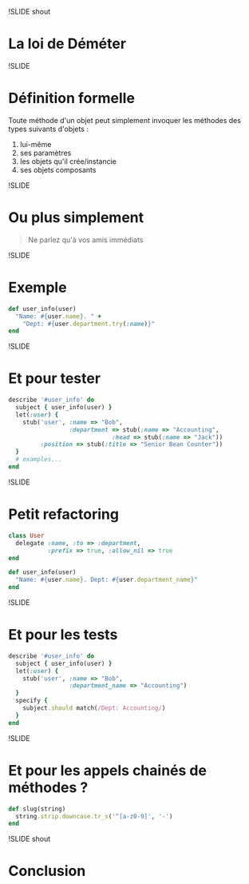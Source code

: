 !SLIDE shout
# La loi de Déméter #

!SLIDE
# Définition formelle #
Toute méthode d'un objet peut simplement invoquer les méthodes des types suivants d'objets :

1. lui-même
2. ses paramètres
3. les objets qu'il crée/instancie
4. ses objets composants

!SLIDE
# Ou plus simplement #

> Ne parlez qu'à vos amis immédiats

!SLIDE
# Exemple #

```ruby
def user_info(user)
  "Name: #{user.name}. " +
    "Dept: #{user.department.try(:name)}"
end
```

!SLIDE
# Et pour tester #

```ruby
describe '#user_info' do
  subject { user_info(user) }
  let(:user) {
    stub('user', :name => "Bob",
                 :department => stub(:name => "Accounting",
                             :head => stub(:name => "Jack"))
         :position => stub(:title => "Senior Bean Counter"))
  }
  # examples...
end
```

!SLIDE
# Petit refactoring #

```ruby
class User
  delegate :name, :to => :department,
           :prefix => true, :allow_nil => true
end

def user_info(user)
  "Name: #{user.name}. Dept: #{user.department_name}"
end
```

!SLIDE
# Et pour les tests #

```ruby
describe '#user_info' do
  subject { user_info(user) }
  let(:user) {
    stub('user', :name => "Bob",
                 :department_name => "Accounting")
  }
  specify {
    subject.should match(/Dept: Accounting/)
  }
end
```

!SLIDE
# Et pour les appels chainés de méthodes ? #

```ruby
def slug(string)
  string.strip.downcase.tr_s('^[a-z0-9]', '-')
end
```

!SLIDE shout
# Conclusion #

